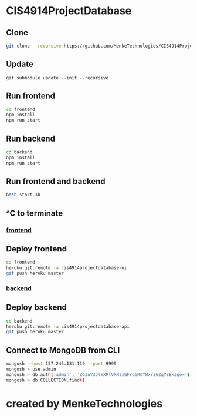# CIS4914ProjectDatabase


## Clone
```bash
git clone --recursive https://github.com/MenkeTechnologies/CIS4914ProjectDatabase.git
```

## Update
```
git submodule update --init --recursive
```

## Run frontend
```sh
cd frontend
npm install
npm run start
```

## Run backend
```sh
cd backend
npm install
npm run start
```

## Run frontend and backend
```sh
bash start.sh
```

## ^C to terminate


### [frontend](https://cis4914projectdatabase-api.herokuapp.com/)

## Deploy frontend
```bash
cd frontend
heroku git:remote -a cis4914projectdatabase-ui
git push heroku master
```

### [backend](https://cis4914projectdatabase-ui.herokuapp.com/)

## Deploy backend
```bash
cd backend
heroku git:remote -a cis4914projectdatabase-api
git push heroku master
```

## Connect to MongoDB from CLI
```bash
mongosh --host 157.245.131.119 --port 9999
mongosh > use admin
mongosh > db.auth('admin', 'ZGIuY3JlYXRlVXNlIGFrbGRmYWxrZGZqYSBkZgo=')
mongosh > db.COLLECTION.find()
```

# created by MenkeTechnologies
